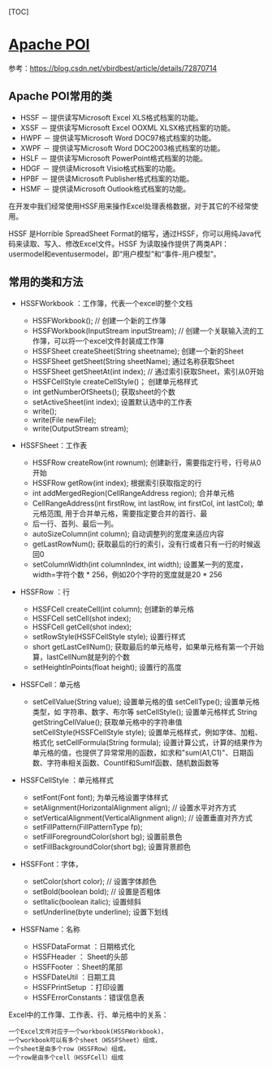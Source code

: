 [TOC]

# [Apache POI](utils/utilities/src/main/java/com/dcy/util/ExcelUtil.java)

参考：https://blog.csdn.net/vbirdbest/article/details/72870714

## Apache POI常用的类

- HSSF － 提供读写Microsoft Excel XLS格式档案的功能。
- XSSF － 提供读写Microsoft Excel OOXML XLSX格式档案的功能。
- HWPF － 提供读写Microsoft Word DOC97格式档案的功能。
- XWPF － 提供读写Microsoft Word DOC2003格式档案的功能。
- HSLF － 提供读写Microsoft PowerPoint格式档案的功能。
- HDGF － 提供读Microsoft Visio格式档案的功能。
- HPBF － 提供读Microsoft Publisher格式档案的功能。
- HSMF － 提供读Microsoft Outlook格式档案的功能。

在开发中我们经常使用HSSF用来操作Excel处理表格数据，对于其它的不经常使用。

HSSF 是Horrible SpreadSheet Format的缩写，通过HSSF，你可以用纯Java代码来读取、写入、修改Excel文件。HSSF 为读取操作提供了两类API：usermodel和eventusermodel，即“用户模型”和“事件-用户模型”。

## 常用的类和方法

- HSSFWorkbook ：工作簿，代表一个excel的整个文档
  - HSSFWorkbook(); // 创建一个新的工作簿
  - HSSFWorkbook(InputStream inputStream); // 创建一个关联输入流的工作簿，可以将一个excel文件封装成工作簿
  - HSSFSheet createSheet(String sheetname); 创建一个新的Sheet
  - HSSFSheet getSheet(String sheetName); 通过名称获取Sheet
  - HSSFSheet getSheetAt(int index); // 通过索引获取Sheet，索引从0开始
  - HSSFCellStyle createCellStyle()； 创建单元格样式
  - int getNumberOfSheets(); 获取sheet的个数
  - setActiveSheet(int index); 设置默认选中的工作表
  - write();
  - write(File newFile);
  - write(OutputStream stream);

- HSSFSheet：工作表
  - HSSFRow createRow(int rownum); 创建新行，需要指定行号，行号从0开始
  - HSSFRow getRow(int index); 根据索引获取指定的行
  - int addMergedRegion(CellRangeAddress region); 合并单元格
  - CellRangeAddress(int firstRow, int lastRow, int firstCol, int lastCol); 单元格范围, 用于合并单元格，需要指定要合并的首行、最
  - 后一行、首列、最后一列。
  - autoSizeColumn(int column); 自动调整列的宽度来适应内容
  - getLastRowNum(); 获取最后的行的索引，没有行或者只有一行的时候返回0
  - setColumnWidth(int columnIndex, int width); 设置某一列的宽度，width=字符个数 * 256，例如20个字符的宽度就是20 * 256

- HSSFRow ：行
  - HSSFCell createCell(int column); 创建新的单元格
  - HSSFCell setCell(shot index);
  - HSSFCell getCell(shot index);
  - setRowStyle(HSSFCellStyle style); 设置行样式
  - short getLastCellNum(); 获取最后的单元格号，如果单元格有第一个开始算，lastCellNum就是列的个数
  - setHeightInPoints(float height); 设置行的高度
- HSSFCell：单元格
  - setCellValue(String value); 设置单元格的值
    setCellType(); 设置单元格类型，如 字符串、数字、布尔等
    setCellStyle(); 设置单元格样式
    String getStringCellValue(); 获取单元格中的字符串值
    setCellStyle(HSSFCellStyle style); 设置单元格样式，例如字体、加粗、格式化
    setCellFormula(String formula); 设置计算公式，计算的结果作为单元格的值，也提供了异常常用的函数，如求和"sum(A1,C1)"、日期函数、字符串相关函数、CountIf和SumIf函数、随机数函数等
- HSSFCellStyle ：单元格样式
  - setFont(Font font); 为单元格设置字体样式
  - setAlignment(HorizontalAlignment align); // 设置水平对齐方式
  - setVerticalAlignment(VerticalAlignment align); // 设置垂直对齐方式
  - setFillPattern(FillPatternType fp);
  - setFillForegroundColor(short bg); 设置前景色
  - setFillBackgroundColor(short bg); 设置背景颜色
- HSSFFont：字体，
  - setColor(short color); // 设置字体颜色
  - setBold(boolean bold); // 设置是否粗体
  - setItalic(boolean italic); 设置倾斜
  - setUnderline(byte underline); 设置下划线
- HSSFName：名称
  - HSSFDataFormat ：日期格式化
  - HSSFHeader ： Sheet的头部
  - HSSFFooter ：Sheet的尾部
  - HSSFDateUtil ：日期工具
  - HSSFPrintSetup ：打印设置
  - HSSFErrorConstants：错误信息表

Excel中的工作簿、工作表、行、单元格中的关系：

```
一个Excel文件对应于一个workbook(HSSFWorkbook)，
一个workbook可以有多个sheet（HSSFSheet）组成，
一个sheet是由多个row（HSSFRow）组成，
一个row是由多个cell（HSSFCell）组成
```

